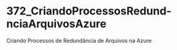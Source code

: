 # 372_CriandoProcessosRedund-nciaArquivosAzure
Criando Processos de Redundância de Arquivos na Azure
